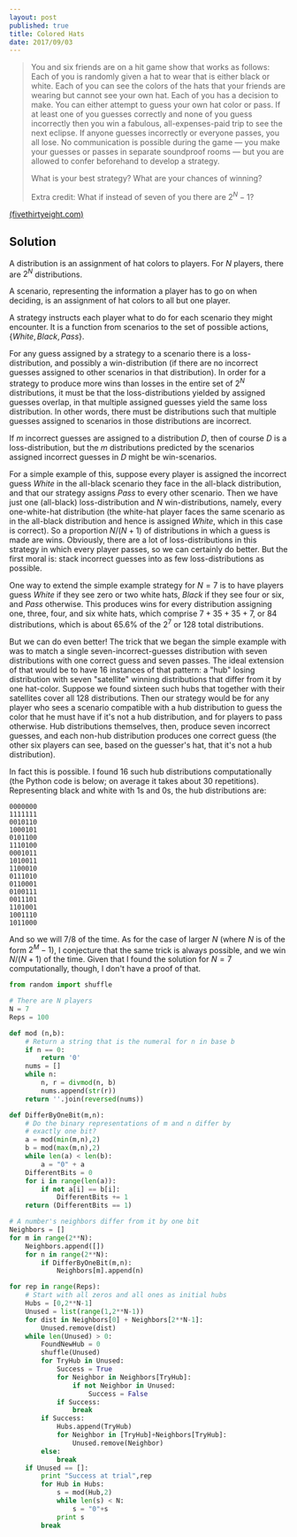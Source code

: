 ```yaml
---
layout: post
published: true
title: Colored Hats
date: 2017/09/03
---
```


>You and six friends are on a hit game show that works as follows: Each of you is randomly given a hat to wear that is either black or white. Each of you can see the colors of the hats that your friends are wearing but cannot see your own hat. Each of you has a decision to make. You can either attempt to guess your own hat color or pass. If at least one of you guesses correctly and none of you guess incorrectly then you win a fabulous, all-expenses-paid trip to see the next eclipse. If anyone guesses incorrectly or everyone passes, you all lose. No communication is possible during the game — you make your guesses or passes in separate soundproof rooms — but you are allowed to confer beforehand to develop a strategy.
>
>What is your best strategy? What are your chances of winning?
>
>Extra credit: What if instead of seven of you there are $2^N−1$?

<!--more-->

[(fivethirtyeight.com)](https://fivethirtyeight.com/features/is-your-friend-full-of-it/)

## Solution

A distribution is an assignment of hat colors to players. For $N$ players, there are $2^N$ distributions.  

A scenario, representing the information a player has to go on when deciding, is an assignment of hat colors to all but one player. 

A strategy instructs each player what to do for each scenario they might encounter. It is a function from scenarios to the set of possible actions, $\{White, Black, Pass\}$.

For any guess assigned by a strategy to a scenario there is a loss-distribution, and possibly a win-distribution (if there are no incorrect guesses assigned to other scenarios in that distribution). In order for a strategy to produce more wins than losses in the entire set of $2^N$ distributions, it must be that the loss-distributions yielded by assigned guesses overlap, in that multiple assigned guesses yield the same loss distribution. In other words, there must be distributions such that multiple guesses assigned to scenarios in those distributions are incorrect.

If $m$ incorrect guesses are assigned to a distribution $D$, then of course $D$ is a loss-distribution, but the $m$ distributions predicted by the scenarios assigned incorrect guesses in $D$ might be win-scenarios.

For a simple example of this, suppose every player is assigned the incorrect guess $White$ in the all-black scenario they face in the all-black distribution, and that our strategy assigns $Pass$ to every other scenario.  Then we have just one (all-black) loss-distribution and $N$ win-distributions, namely, every one-white-hat distribution (the white-hat player faces the same scenario as in the all-black distribution and hence is assigned $White$, which in this case is correct). So a proportion $N/(N+1)$ of distributions in which a guess is made are wins.  Obviously, there are a lot of loss-distributions in this strategy in which every player passes, so we can certainly do better. But the first moral is: stack incorrect guesses into as few loss-distributions as possible.

One way to extend the simple example strategy for $N=7$ is to have players guess $White$ if they see zero or two white hats, $Black$ if they see four or six, and $Pass$ otherwise. This produces wins for every distribution assigning one, three, four, and six white hats, which comprise $7+35+35+7$, or $84$ distributions, which is about $65.6\%$ of the $2^7$ or $128$ total distributions.

But we can do even better! The trick that we began the simple example with was to match a single seven-incorrect-guesses distribution with seven distributions with one correct guess and seven passes. The ideal extension of that would be to have $16$ instances of that pattern: a "hub" losing distribution with seven "satellite" winning distributions that differ from it by one hat-color. Suppose we found sixteen such hubs that together with their satellites cover all $128$ distributions. Then our strategy would be for any player who sees a scenario compatible with a hub distribution to guess the color that he must have if it's not a hub distribution, and for players to pass otherwise. Hub distributions themselves, then, produce seven incorrect guesses, and each non-hub distribution produces one correct guess (the other six players can see, based on the guesser's hat, that it's not a hub distribution).

In fact this is possible. I found 16 such hub distributions computationally (the Python code is below; on average it takes about 30 repetitions). Representing black and white with $1$s and $0$s, the hub distributions are:

```
0000000
1111111
0010110
1000101
0101100
1110100
0001011
1010011
1100010
0111010
0110001
0100111
0011101
1101001
1001110
1011000
```

And so we will $7/8$ of the time. As for the case of larger $N$ (where $N$ is of the form $2^M-1$), I conjecture that the same trick is always possible, and we win $N/(N+1)$ of the time. Given that I found the solution for $N=7$ computationally, though, I don't have a proof of that.

```python
from random import shuffle

# There are N players
N = 7
Reps = 100

def mod (n,b):
	# Return a string that is the numeral for n in base b
    if n == 0:
        return '0'
    nums = []
    while n:
        n, r = divmod(n, b)
        nums.append(str(r))
    return ''.join(reversed(nums))

def DifferByOneBit(m,n):
	# Do the binary representations of m and n differ by
	# exactly one bit?
	a = mod(min(m,n),2)
	b = mod(max(m,n),2)
	while len(a) < len(b):
		a = "0" + a
	DifferentBits = 0
	for i in range(len(a)):
		if not a[i] == b[i]:
			DifferentBits += 1
	return (DifferentBits == 1)

# A number's neighbors differ from it by one bit
Neighbors = []
for m in range(2**N):
	Neighbors.append([])
	for n in range(2**N):
		if DifferByOneBit(m,n):
			Neighbors[m].append(n)

for rep in range(Reps):
	# Start with all zeros and all ones as initial hubs
	Hubs = [0,2**N-1]
	Unused = list(range(1,2**N-1))
	for dist in Neighbors[0] + Neighbors[2**N-1]:
		Unused.remove(dist)
	while len(Unused) > 0:
		FoundNewHub = 0
		shuffle(Unused)
		for TryHub in Unused:
			Success = True
			for Neighbor in Neighbors[TryHub]:
				if not Neighbor in Unused:
					Success = False
			if Success:
				break
		if Success:
			Hubs.append(TryHub)
			for Neighbor in [TryHub]+Neighbors[TryHub]:
				Unused.remove(Neighbor)
		else: 
			break
	if Unused == []:
		print "Success at trial",rep
		for Hub in Hubs:
			s = mod(Hub,2)
			while len(s) < N:
				s = "0"+s
			print s
		break
```

<br>
